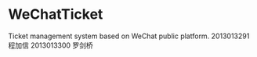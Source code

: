 # WeChatTicket
Ticket management system based on WeChat public platform.
2013013291 程加信
2013013300 罗剑桥